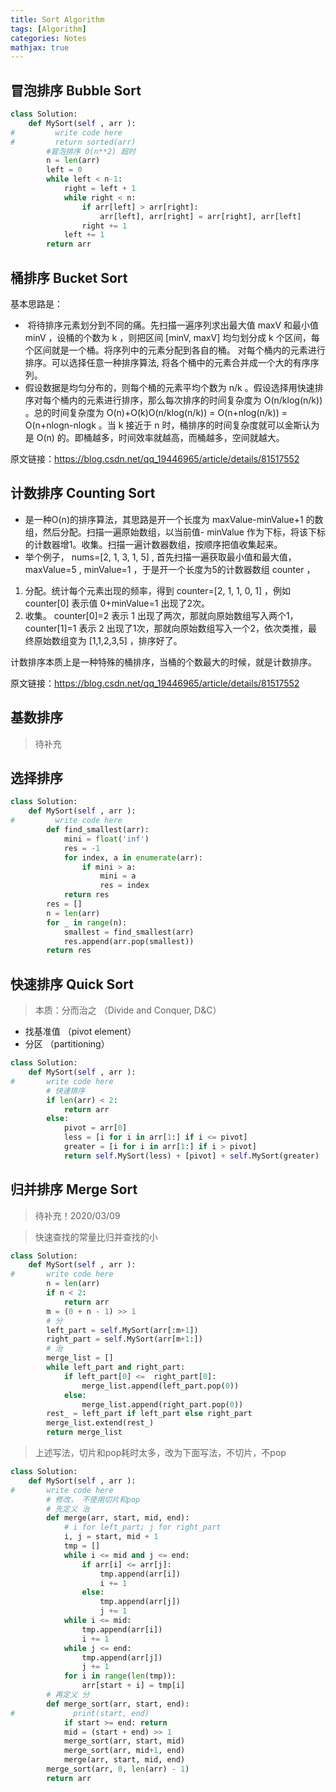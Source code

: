 ```yaml
---
title: Sort Algorithm
tags: [Algorithm]
categories: Notes
mathjax: true
---
```

## 冒泡排序 Bubble Sort

```python
class Solution:
    def MySort(self , arr ):
#         write code here
#         return sorted(arr)
        #冒泡排序 O(n**2) 超时
        n = len(arr)
        left = 0
        while left < n-1:
            right = left + 1
            while right < n:
                if arr[left] > arr[right]:
                    arr[left], arr[right] = arr[right], arr[left]
                right += 1
            left += 1
        return arr
```

## 桶排序 Bucket Sort

基本思路是：

-  将待排序元素划分到不同的痛。先扫描一遍序列求出最大值 maxV 和最小值 minV ，设桶的个数为 k ，则把区间 [minV, maxV] 均匀划分成 k 个区间，每个区间就是一个桶。将序列中的元素分配到各自的桶。
  对每个桶内的元素进行排序。可以选择任意一种排序算法, 将各个桶中的元素合并成一个大的有序序列。
- 假设数据是均匀分布的，则每个桶的元素平均个数为 n/k 。假设选择用快速排序对每个桶内的元素进行排序，那么每次排序的时间复杂度为 O(n/klog(n/k)) 。总的时间复杂度为 O(n)+O(k)O(n/klog(n/k)) = O(n+nlog(n/k)) = O(n+nlogn-nlogk 。当 k 接近于 n 时，桶排序的时间复杂度就可以金斯认为是 O(n) 的。即桶越多，时间效率就越高，而桶越多，空间就越大。

原文链接：https://blog.csdn.net/qq_19446965/article/details/81517552

## 计数排序 Counting Sort

- 是一种O(n)的排序算法，其思路是开一个长度为 maxValue-minValue+1 的数组，然后分配。扫描一遍原始数组，以当前值- minValue 作为下标，将该下标的计数器增1。收集。扫描一遍计数器数组，按顺序把值收集起来。
- 举个例子， nums=[2, 1, 3, 1, 5] , 首先扫描一遍获取最小值和最大值， maxValue=5 , minValue=1 ，于是开一个长度为5的计数器数组 counter ，

1. 分配。统计每个元素出现的频率，得到 counter=[2, 1, 1, 0, 1] ，例如 counter[0] 表示值 0+minValue=1 出现了2次。
2. 收集。 counter[0]=2 表示 1 出现了两次，那就向原始数组写入两个1， counter[1]=1 表示 2 出现了1次，那就向原始数组写入一个2，依次类推，最终原始数组变为 [1,1,2,3,5] ，排序好了。

计数排序本质上是一种特殊的桶排序，当桶的个数最大的时候，就是计数排序。

原文链接：https://blog.csdn.net/qq_19446965/article/details/81517552

## 基数排序

> 待补充

## 选择排序

```python
class Solution:
    def MySort(self , arr ):
#         write code here
        def find_smallest(arr):
            mini = float('inf')
            res = -1
            for index, a in enumerate(arr):
                if mini > a:
                    mini = a
                    res = index
            return res
        res = []
        n = len(arr)
        for _ in range(n):
            smallest = find_smallest(arr)
            res.append(arr.pop(smallest))
        return res
```

## 快速排序 Quick Sort

> 本质：分而治之 （Divide and Conquer, D&C）

- 找基准值 （pivot element）
- 分区 （partitioning）

```python
class Solution:
    def MySort(self , arr ):
#       write code here
        # 快速排序
        if len(arr) < 2:
            return arr
        else:
            pivot = arr[0]
            less = [i for i in arr[1:] if i <= pivot]
            greater = [i for i in arr[1:] if i > pivot]
            return self.MySort(less) + [pivot] + self.MySort(greater)
```

## 归并排序 Merge Sort

> 待补充！2020/03/09

> 快速查找的常量比归并查找的小

```python
class Solution:
    def MySort(self , arr ):
#       write code here
        n = len(arr)
        if n < 2:
            return arr
        m = (0 + n - 1) >> 1
        # 分
        left_part = self.MySort(arr[:m+1])
        right_part = self.MySort(arr[m+1:])
        # 治
        merge_list = []
        while left_part and right_part:
            if left_part[0] <=  right_part[0]:
                merge_list.append(left_part.pop(0))
            else:
                merge_list.append(right_part.pop(0))
        rest_ = left_part if left_part else right_part
        merge_list.extend(rest_)
        return merge_list
```

> 上述写法，切片和pop耗时太多，改为下面写法，不切片，不pop

```python
class Solution:
    def MySort(self , arr ):
#       write code here
        # 修改， 不使用切片和pop
        # 先定义 治
        def merge(arr, start, mid, end):
            # i for left_part; j for right_part
            i, j = start, mid + 1
            tmp = []
            while i <= mid and j <= end:
                if arr[i] <= arr[j]:
                    tmp.append(arr[i])
                    i += 1
                else:
                    tmp.append(arr[j])
                    j += 1
            while i <= mid:
                tmp.append(arr[i])
                i += 1
            while j <= end:
                tmp.append(arr[j])
                j += 1
            for i in range(len(tmp)):
                arr[start + i] = tmp[i]
        # 再定义 分
        def merge_sort(arr, start, end):
#             print(start, end)
            if start >= end: return
            mid = (start + end) >> 1
            merge_sort(arr, start, mid)
            merge_sort(arr, mid+1, end)
            merge(arr, start, mid, end)
        merge_sort(arr, 0, len(arr) - 1)
        return arr
```
